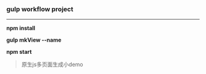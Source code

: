 ### gulp workflow project
***
**npm install**

**gulp mkView --name**

**npm start**

> 原生js多页面生成小demo
